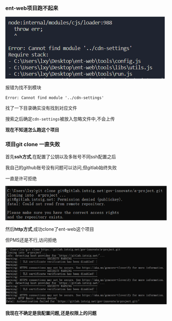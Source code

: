 ### ent-web项目跑不起来

![image-20221220163400786](image/image-20221220163400786.png)

报错为找不到模块

```
Error: Cannot find module '../cdn-settings'
```

找了一下目录确实没有找到对应文件

搜索之后确定`cdn-settings`被放入忽略文件中,不会上传

**现在不知道怎么跑这个项目**



### 项目git clone 一直失败

首先**ssh方式**,在配置了公钥以及多账号不同ssh配置之后

我自己的github账号没有问题可以访问,但gitlab始终失败

一直是许可拒绝

![image-20221220170308042](image/image-20221220170308042.png)

然后**http方式**,成功clone了ent-web这个项目

但PMS还是不行,访问拒绝

![image-20221220170123705](image/image-20221220170123705.png)

**我现在不确定是我配置问题,还是权限上的问题**

